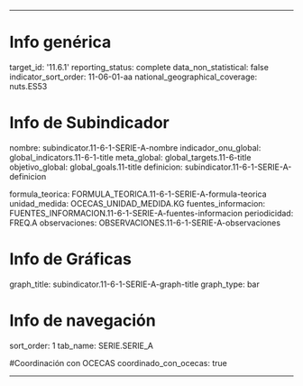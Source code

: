 ---

# Info genérica
target_id: '11.6.1'
reporting_status: complete
data_non_statistical: false
indicator_sort_order: 11-06-01-aa
national_geographical_coverage: nuts.ES53

# Info de Subindicador
nombre: subindicator.11-6-1-SERIE-A-nombre
indicador_onu_global: global_indicators.11-6-1-title
meta_global: global_targets.11-6-title
objetivo_global: global_goals.11-title
definicion: subindicator.11-6-1-SERIE-A-definicion

formula_teorica: FORMULA_TEORICA.11-6-1-SERIE-A-formula-teorica
unidad_medida: OCECAS_UNIDAD_MEDIDA.KG
fuentes_informacion: FUENTES_INFORMACION.11-6-1-SERIE-A-fuentes-informacion
periodicidad: FREQ.A
observaciones: OBSERVACIONES.11-6-1-SERIE-A-observaciones
# Info de Gráficas
graph_title: subindicator.11-6-1-SERIE-A-graph-title
graph_type: bar

# Info de navegación
sort_order: 1
tab_name: SERIE.SERIE_A

#Coordinación con OCECAS
coordinado_con_ocecas: true

---